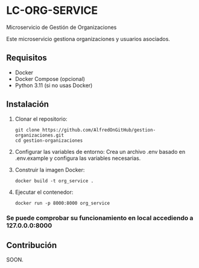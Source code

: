 # LC-ORG-SERVICE

Microservicio de Gestión de Organizaciones

Este microservicio gestiona organizaciones y usuarios asociados.

## Requisitos

- Docker
- Docker Compose (opcional)
- Python 3.11 (si no usas Docker)

## Instalación

1. Clonar el repositorio:
   ```
   git clone https://github.com/AlfredOnGitHub/gestion-organizaciones.git
   cd gestion-organizaciones
    ```
2. Configurar las variables de entorno:
    Crea un archivo .env basado en .env.example y configura las variables necesarias.

3. Construir la imagen Docker:
    ```
    docker build -t org_service .
    ```

4. Ejecutar el contenedor:

    ```
    docker run -p 8000:8000 org_service
    ```

### Se puede comprobar su funcionamiento en local accediendo a 127.0.0.0:8000

## Contribución

SOON.